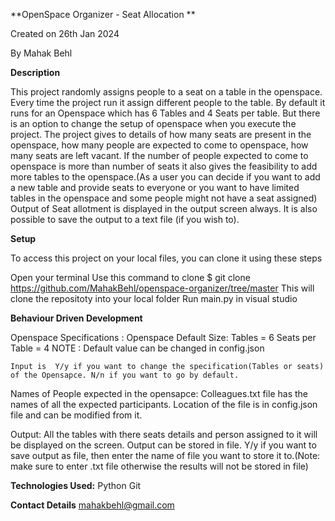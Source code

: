 **OpenSpace Organizer - Seat Allocation **

Created on 26th Jan 2024

By Mahak Behl

**Description**

This project randomly assigns people to a seat on a table in the openspace. Every time the project run it assign different people to the table. By default it runs for an Openspace which has 6 Tables and 4 Seats per table. But there is an option to change the setup of openspace when you execute the project.
The project gives to details of how many seats are present in the openspace, how many people are expected to come to openspace, how many seats are left vacant.
If the number of people expected to come to openspace is more than number of seats it also gives the feasibility to add more tables to the openspace.(As a user you can decide if you want to add a new table and provide seats to everyone or you want to have limited tables in the openspace and some people might not have a seat assigned)
Output of Seat allotment is displayed in the output screen always. It is also possible to save the output to a text file (if you wish to).

**Setup**

To access this project on your local files, you can clone it using these steps

Open your terminal
Use this command to clone $ git clone https://github.com/MahakBehl/openspace-organizer/tree/master
This will clone the repositoty into your local folder
Run main.py in visual studio


**Behaviour Driven Development**

Openspace Specifications :
    Openspace Default Size: 
            Tables = 6
            Seats per Table = 4
    NOTE : Default value can be changed in config.json

    Input is  Y/y if you want to change the specification(Tables or seats) of the Opensapce. N/n if you want to go by default.


Names of People expected in the opensapce:
    Colleagues.txt file has the names of all the expected participants.
    Location of the file is in config.json file and can be modified from it.


Output:
    All the tables with there seats details and person assigned to it will be displayed on the screen.
    Output can be stored in file. Y/y if you want to save output as file, then enter the name of file you want to store it to.(Note: make sure to enter .txt file otherwise the results will not be stored in file)



**Technologies Used:**
Python
Git

**Contact Details**
mahakbehl@gmail.com
